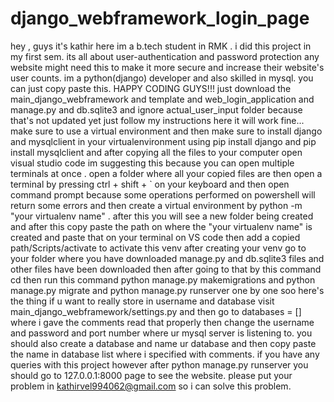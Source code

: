 # django_webframework_login_page
hey , guys it's kathir here im a b.tech student in RMK . i did this project in my first sem. its all about user-authentication and password protection any website might need this to make it more secure and increase their website's user counts. im a python(django) developer and also skilled in mysql. you can just copy paste this. HAPPY CODING GUYS!!!
just download the main_django_webframework and template and web_login_application and manage.py and db.sqlite3 and ignore actual_user_input folder because that's not updated yet just follow my instructions here it will work fine...
make sure to use a virtual environment and then make sure to install django and mysqlclient in your virtualenvironment using pip install django and pip install mysqlclient 
and after copying all the files to your computer open visual studio code im suggesting this because you can open multiple terminals at once . open a folder where all your copied files are then open a terminal by pressing ctrl + shift + ` on your keyboard and then open command prompt because some operations performed on powershell will return some errors and then create a virtual environment by python -m "your virtualenv name" . after this you will see a new folder being created and after this copy paste the path on where the "your virtualenv name" is created and paste that on your terminal on VS code then add a copied path/Scripts/activate to activate this venv after creating your venv go to your folder where you have downloaded manage.py and db.sqlite3 files and other files have been downloaded then after going to that by this command cd <downloaded files path> then run this command python manage.py makemigrations and python manage.py migrate and python manage.py runserver one by one soo here's the thing if u want to really store in username and database visit main_django_webframework/settings.py and then go to databases = [] where i gave the comments read that properly then change the username and password and port number where ur mysql server is listening to. you should also create a database and name ur database and then copy paste the name in database list where i specified with comments. if you have any queries with this project
however after python manage.py runserver you should go to 127.0.0.1:8000 page to see the website.
please put your problem in kathirvel994062@gmail.com so i can solve this problem.
